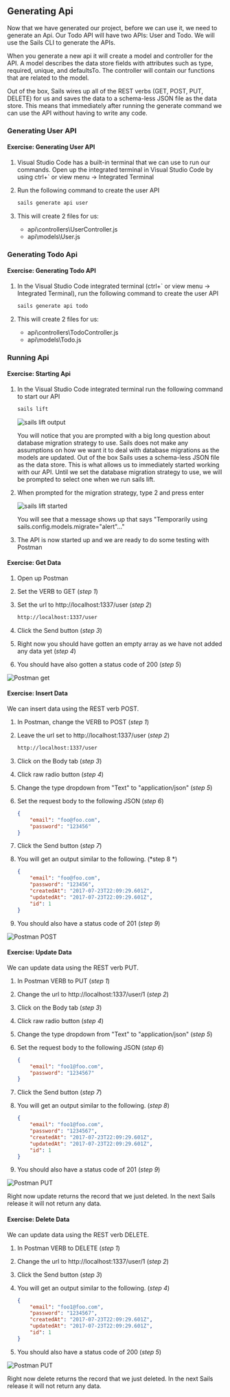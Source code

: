 ## Generating Api

Now that we have generated our project, before we can use it, we need to generate an Api.  Our Todo API will have two APIs:  User and Todo.  We will use the Sails CLI to generate the APIs.  

When you generate a new api it will create a model and controller for the API.  A model describes the data store fields with attributes such as type, required, unique, and defaultsTo.  The controller will contain our functions that are related to the model.  

Out of the box, Sails wires up all of the REST verbs (GET, POST, PUT, DELETE) for us and saves the data to a schema-less JSON file as the data store.  This means that immediately after running the generate command we can use the API without having to write any code. 

### Generating User API

<h4 class="exercise-start">
  <b>Exercise</b>: Generating User API
</h4>

1. Visual Studio Code has a built-in terminal that we can use to run our commands.  Open up the integrated terminal in Visual Studio Code  by using ctrl+` or view menu -> Integrated Terminal
1. Run the following command to create the user API

    ```bash
    sails generate api user
    ```

1. This will create 2 files for us:

    * api\controllers\UserController.js
    * api\models\User.js

<div class="exercise-end"></div>

### Generating Todo Api

<h4 class="exercise-start">
  <b>Exercise</b>: Generating Todo API
</h4>

1. In the Visual Studio Code integrated terminal (ctrl+` or view menu -> Integrated Terminal), run the  following command to create the user API

    ```bash
    sails generate api todo
    ```

1. This will create 2 files for us:

    * api\controllers\TodoController.js
    * api\models\Todo.js

<div class="exercise-end"></div>

### Running Api

<h4 class="exercise-start">
    <b>Exercise</b>: Starting Api
</h4>

1. In the Visual Studio Code integrated  terminal run the following command to start our API

    ```bash
    sails lift
    ```

    ![sails lift output](images/db-migrate-question.png)

    <div class="alert alert-danger" role="alert">You will notice that you are prompted with a big long question about database migration strategy to use.  Sails does not make any assumptions on how we want it to deal with database migrations as the models are updated.  Out of the box Sails uses a schema-less JSON file as the data store.  This is what allows us to immediately started working with our API.  Until we set the database migration strategy to use, we will be prompted to select one when we run sails lift.</div>

1. When prompted for the migration strategy, type 2 and press enter

    ![sails lift started](images/db-migrate-answer.png)    

    <div class="alert alert-info" role="alert">You will see that a message shows up that says "Temporarily using sails.config.models.migrate="alert"..."</div>

1. The API is now started up and we are ready to do some testing with Postman

<div class="exercise-end"></div>

<h4 class="exercise-start">
    <b>Exercise</b>: Get Data
</h4>


1. Open up Postman
1. Set the VERB to GET (*step 1*)
1. Set the url to http://localhost:1337/user (*step 2*)

    ```bash
    http://localhost:1337/user
    ```

1. Click the Send button (*step 3*)
1. Right now you should have gotten an empty array as we have not added any data yet (*step 4*)
1. You should have also gotten a status code of 200 (*step 5*)

![Postman get](images/postman-user-get-blank.png)

<div class="exercise-end"></div>

<h4 class="exercise-start">
    <b>Exercise</b>: Insert Data
</h4>

We can insert data using the REST verb POST.

1. In Postman, change the VERB to POST (*step 1*)
1. Leave the url set to http://localhost:1337/user (*step 2*)

    ```bash
    http://localhost:1337/user
    ```

1. Click on the Body tab (*step 3*)
1. Click raw radio button (*step 4*)
1. Change the type dropdown from "Text" to "application/json" (*step 5*)
1. Set the request body to the following JSON (*step 6*)

    ```json
    {
	    "email": "foo@foo.com",
	    "password": "123456"
    }
    ```

1. Click the Send button (*step 7*)
1. You will get an output similar to the following. (*step 8 *)

    ```json
    {
        "email": "foo@foo.com",
        "password": "123456",
        "createdAt": "2017-07-23T22:09:29.601Z",
        "updatedAt": "2017-07-23T22:09:29.601Z",
        "id": 1
    }
    ```

1. You should also have a status code of 201 (*step 9*)

![Postman POST](images/postman-user-post.png)

<div class="exercise-end"></div>

<h4 class="exercise-start">
    <b>Exercise</b>: Update Data
</h4>

We can update data using the REST verb PUT.

1. In Postman VERB to PUT (*step 1*)
1. Change the url to http://localhost:1337/user/1 (*step 2*)
1. Click on the Body tab (*step 3*)
1. Click raw radio button (*step 4*)
1. Change the type dropdown from "Text" to "application/json" (*step 5*)
1. Set the request body to the following JSON (*step 6*)

    ```json
    {
        "email": "foo1@foo.com",
        "password": "1234567"
    }
    ```

1. Click the Send button (*step 7*)
1. You will get an output similar to the following. (*step 8*)

    ```json
    {
        "email": "foo1@foo.com",
        "password": "1234567",
        "createdAt": "2017-07-23T22:09:29.601Z",
        "updatedAt": "2017-07-23T22:09:29.601Z",
        "id": 1
    }
    ```

1. You should also have a status code of 201 (*step 9*)


![Postman PUT](images/postman-user-put.png)

<div class="alert alert-info" role="alert">Right now update returns the record that we just deleted.  In the next Sails release it will not return any data.</div>

<div class="exercise-end"></div>

<h4 class="exercise-start">
    <b>Exercise</b>: Delete Data
</h4>

We can update data using the REST verb DELETE.

1. In Postman VERB to DELETE (*step 1*)
1. Change the url to http://localhost:1337/user/1 (*step 2*)
1. Click the Send button (*step 3*)
1. You will get an output similar to the following.  (*step 4*)

    ```json
    {
        "email": "foo1@foo.com",
        "password": "1234567",
        "createdAt": "2017-07-23T22:09:29.601Z",
        "updatedAt": "2017-07-23T22:09:29.601Z",
        "id": 1
    }
    ```

1. You should also have a status code of 200 (*step 5*)

![Postman PUT](images/postman-user-delete.png)

<div class="alert alert-info" role="alert">Right now delete returns the record that we just deleted.  In the next Sails release it will not return any data.</div>

<div class="exercise-end"></div>

